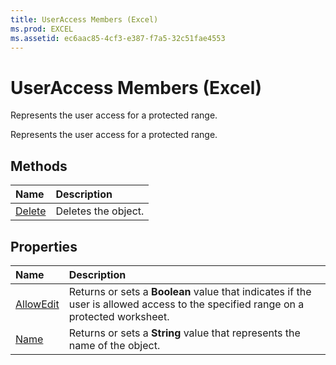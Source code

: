 ```yaml
---
title: UserAccess Members (Excel)
ms.prod: EXCEL
ms.assetid: ec6aac85-4cf3-e387-f7a5-32c51fae4553
---
```



# UserAccess Members (Excel)
Represents the user access for a protected range.

Represents the user access for a protected range.


## Methods



|**Name**|**Description**|
|:-----|:-----|
|[Delete](useraccess-delete-method-excel.md)|Deletes the object.|

## Properties



|**Name**|**Description**|
|:-----|:-----|
|[AllowEdit](useraccess-allowedit-property-excel.md)|Returns or sets a  **Boolean** value that indicates if the user is allowed access to the specified range on a protected worksheet.|
|[Name](useraccess-name-property-excel.md)|Returns or sets a  **String** value that represents the name of the object.|


